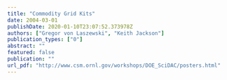 ```yaml
---
title: "Commodity Grid Kits"
date: 2004-03-01
publishDate: 2020-01-10T23:07:52.373978Z
authors: ["Gregor von Laszewski", "Keith Jackson"]
publication_types: ["0"]
abstract: ""
featured: false
publication: ""
url_pdf: "http://www.csm.ornl.gov/workshops/DOE_SciDAC/posters.html"
---
```


